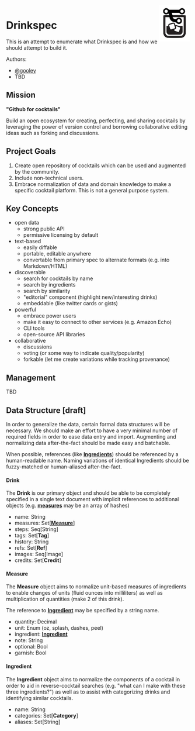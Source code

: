 <img src="drinkspec.png" align="right" height="100" />

# Drinkspec

This is an attempt to enumerate what Drinkspec is and how we should attempt to build it.

Authors:

* [@gooley](https://github.com/gooley)
* TBD

## Mission

**"Github for cocktails"**

Build an open ecosystem for creating, perfecting, and sharing cocktails by leveraging the power of version control and borrowing collaborative editing ideas such as forking and discussions.

## Project Goals

1. Create open repository of cocktails which can be used and augmented by the community.
2. Include non-technical users.
3. Embrace normalization of data and domain knowledge to make a specific cocktail platform. This is not a general purpose system.

## Key Concepts

* open data
  * strong public API
  * permissive licensing by default
* text-based
  * easily diffable
  * portable, editable anywhere
  * convertable from primary spec to alternate formats (e.g. into Markdown/HTML)
* discoverable
  * search for cocktails by name
  * search by ingredients
  * search by similarity
  * "editorial" component (highlight new/interesting drinks)
  * embeddable (like twitter cards or gists)
* powerful
  * embrace power users
  * make it easy to connect to other services (e.g. Amazon Echo)
  * CLI tools
  * open-source API libraries
* collaborative
  * discussions
  * voting (or some way to indicate quality/popularity)
  * forkable (let me create variations while tracking provenance)
  
## Management

TBD

## Data Structure [draft]

In order to generalize the data, certain formal data structures will be necessary. We should make an effort to have a very minimal number of required fields in order to ease data entry and import. Augmenting and normalizing data after-the-fact should be made easy and batchable.

When possible, references (like [**Ingredients**](#ingredient)) should be referenced by a human-readable name. Naming variations of identical Ingredients should be fuzzy-matched or human-aliased after-the-fact.

#### Drink

The **Drink** is our primary object and should be able to be completely specified in a single text document with implicit references to additional objects (e.g. [**measures**](#measure) may be an array of hashes)

* name: String
* measures: Set[[**Measure**](#measure)]
* steps: Seq[String]
* tags: Set[**Tag**]
* history: String
* refs: Set[**Ref**]
* images: Seq[Image]
* credits: Set[**Credit**]

#### Measure

The **Measure** object aims to normalize unit-based measures of ingredients to enable changes of units (fluid ounces into milliliters) as well as multiplication of quantities (make 2 of this drink).

The reference to [**Ingredient**](#ingredient) may be specified by a string name.

* quantity: Decimal
* unit: Enum (oz, splash, dashes, peel)
* ingredient: [**Ingredient**](#ingredient)
* note: String
* optional: Bool
* garnish: Bool

#### Ingredient

The **Ingredient** object aims to normalize the components of a cocktail in order to aid in reverse-cocktail searches (e.g. "what can I make with these three ingredients?") as well as to assist with categorizing drinks and identifying similar cocktails.

* name: String
* categories: Set[**Category**]
* aliases: Set[String]
